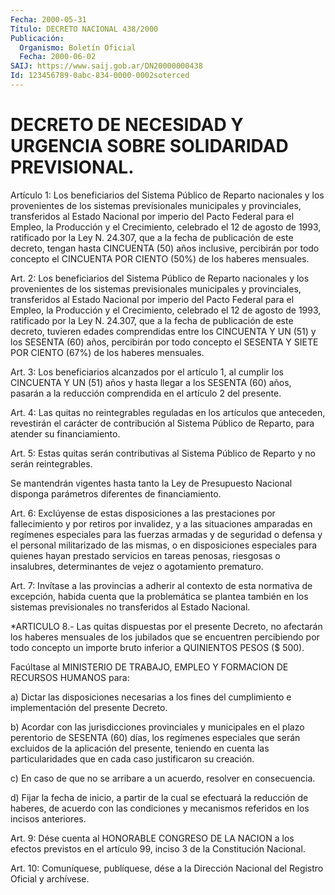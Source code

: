 ```yaml
---
Fecha: 2000-05-31
Título: DECRETO NACIONAL 438/2000
Publicación:
  Organismo: Boletín Oficial
  Fecha: 2000-06-02
SAIJ: https://www.saij.gob.ar/DN20000000438
Id: 123456789-0abc-834-0000-0002soterced
---
```

# DECRETO DE NECESIDAD Y URGENCIA SOBRE SOLIDARIDAD PREVISIONAL.

<a id="1"></a>
Artículo 1: Los beneficiarios del Sistema Público de Reparto nacionales y los provenientes de los sistemas previsionales municipales y provinciales, transferidos al Estado Nacional por imperio del Pacto Federal para el Empleo, la Producción y el Crecimiento, celebrado el 12 de agosto de 1993, ratificado por la Ley N. 24.307, que a la fecha de publicación de este decreto, tengan hasta CINCUENTA (50) años inclusive, percibirán por todo concepto el CINCUENTA POR CIENTO (50%) de los haberes mensuales.

<a id="2"></a>
Art. 2: Los beneficiarios del Sistema Público de Reparto nacionales y los provenientes de los sistemas previsionales municipales y provinciales, transferidos al Estado Nacional por imperio del Pacto Federal para el Empleo, la Producción y el Crecimiento, celebrado el 12 de agosto de 1993, ratificado por la Ley N. 24.307, que a la fecha de publicación de este decreto, tuvieren edades comprendidas entre los CINCUENTA Y UN (51) y los SESENTA (60) años, percibirán por todo concepto el SESENTA Y SIETE POR CIENTO (67%) de los haberes mensuales.

<a id="3"></a>
Art. 3: Los beneficiarios alcanzados por el artículo 1, al cumplir los CINCUENTA Y UN (51) años y hasta llegar a los SESENTA (60) años, pasarán a la reducción comprendida en el artículo 2  del presente.

<a id="4"></a>
Art. 4: Las quitas no reintegrables reguladas en los artículos que anteceden, revestirán el carácter de contribución al Sistema Público de Reparto, para atender su financiamiento.

<a id="5"></a>
Art. 5: Estas quitas serán contributivas al Sistema Público de Reparto y no serán reintegrables.

Se mantendrán vigentes hasta tanto la Ley de Presupuesto Nacional disponga parámetros diferentes de financiamiento.

<a id="6"></a>
Art. 6: Exclúyense  de  estas disposiciones a las prestaciones por fallecimiento y por retiros  por  invalidez,  y  a  las situaciones amparadas  en regímenes especiales para las fuerzas armadas  y  de seguridad o  defensa y el personal militarizado de las mismas, o en disposiciones  especiales  para quienes hayan prestado servicios en tareas penosas, riesgosas o  insalubres,  determinantes de vejez o agotamiento prematuro.

<a id="7"></a>
Art. 7: Invítase a las provincias a adherir  al  contexto  de esta normativa  de  excepción,  habida  cuenta  que  la  problemática se plantea también en los sistemas previsionales no transferidos al Estado Nacional.

<a id="8"></a>
*ARTICULO 8.- Las quitas dispuestas por el presente Decreto, no afectarán los haberes mensuales de los jubilados que se encuentren percibiendo por todo concepto un importe bruto inferior a QUINIENTOS PESOS ($ 500).

Facúltase al MINISTERIO DE TRABAJO, EMPLEO Y FORMACION DE RECURSOS HUMANOS para:

a) Dictar las disposiciones necesarias a los fines del cumplimiento e implementación del presente Decreto.

b) Acordar con las jurisdicciones provinciales y municipales en el plazo perentorio de SESENTA (60) días, los regímenes especiales que serán excluidos de la aplicación del presente, teniendo en cuenta las particularidades que en cada caso justificaron su creación.

c) En caso de que no se arribare a un acuerdo, resolver en consecuencia.

d) Fijar la fecha de inicio, a partir de la cual se efectuará la reducción de haberes, de acuerdo con las condiciones y mecanismos referidos en los incisos anteriores.

<a id="9"></a>
Art. 9: Dése cuenta al HONORABLE CONGRESO DE LA NACION a los efectos previstos en el artículo 99, inciso 3 de la Constitución Nacional.

<a id="10"></a>
Art. 10: Comuníquese,  publíquese,  dése  a la Dirección Nacional del Registro Oficial y archívese.